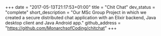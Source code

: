 +++
date = "2017-05-13T21:17:53+01:00"
title = "Chit Chat"
dev_status = "complete"
short_description = "Our MSc Group Project in which we created a secure distributed chat application with an Elixir backend, Java desktop client and Java Android app."
github_address = "https://github.com/MonarchsofCoding/chitchat"
+++
